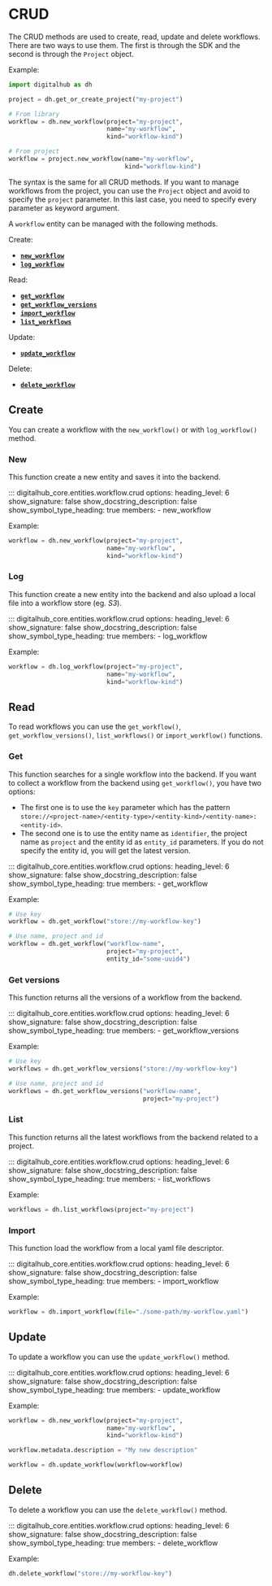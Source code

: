 # CRUD

The CRUD methods are used to create, read, update and delete workflows. There are two ways to use them.
The first is through the SDK and the second is through the `Project` object.

Example:

```python
import digitalhub as dh

project = dh.get_or_create_project("my-project")

# From library
workflow = dh.new_workflow(project="my-project",
                           name="my-workflow",
                           kind="workflow-kind")

# From project
workflow = project.new_workflow(name="my-workflow",
                                kind="workflow-kind")
```

The syntax is the same for all CRUD methods. If you want to manage workflows from the project, you can use the `Project` object and avoid to specify the `project` parameter. In this last case, you need to specify every parameter as keyword argument.

A `workflow` entity can be managed with the following methods.

Create:

- [**`new_workflow`**](#new)
- [**`log_workflow`**](#log)

Read:

- [**`get_workflow`**](#get)
- [**`get_workflow_versions`**](#get-versions)
- [**`import_workflow`**](#import)
- [**`list_workflows`**](#list)

Update:

- [**`update_workflow`**](#update)

Delete:

- [**`delete_workflow`**](#delete)

## Create

You can create a workflow with the `new_workflow()` or with `log_workflow()` method.

### New

This function create a new entity and saves it into the backend.

::: digitalhub_core.entities.workflow.crud
    options:
        heading_level: 6
        show_signature: false
        show_docstring_description: false
        show_symbol_type_heading: true
        members:
            - new_workflow

Example:

```python
workflow = dh.new_workflow(project="my-project",
                           name="my-workflow",
                           kind="workflow-kind")
```

### Log

This function create a new entity into the backend and also upload a local file into a workflow store (eg. *S3*).

::: digitalhub_core.entities.workflow.crud
    options:
        heading_level: 6
        show_signature: false
        show_docstring_description: false
        show_symbol_type_heading: true
        members:
            - log_workflow

Example:

```python
workflow = dh.log_workflow(project="my-project",
                           name="my-workflow",
                           kind="workflow-kind")
```

## Read

To read workflows you can use the `get_workflow()`, `get_workflow_versions()`, `list_workflows()` or `import_workflow()` functions.

### Get

This function searches for a single workflow into the backend.
If you want to collect a workflow from the backend using `get_workflow()`, you have two options:

- The first one is to use the `key` parameter which has the pattern `store://<project-name>/<entity-type>/<entity-kind>/<entity-name>:<entity-id>`.
- The second one is to use the entity name as `identifier`, the project name as `project` and the entity id as `entity_id` parameters. If you do not specify the entity id, you will get the latest version.

::: digitalhub_core.entities.workflow.crud
    options:
        heading_level: 6
        show_signature: false
        show_docstring_description: false
        show_symbol_type_heading: true
        members:
            - get_workflow

Example:

```python
# Use key
workflow = dh.get_workflow("store://my-workflow-key")

# Use name, project and id
workflow = dh.get_workflow("workflow-name",
                           project="my-project",
                           entity_id="some-uuid4")
```

### Get versions

This function returns all the versions of a workflow from the backend.

::: digitalhub_core.entities.workflow.crud
    options:
        heading_level: 6
        show_signature: false
        show_docstring_description: false
        show_symbol_type_heading: true
        members:
            - get_workflow_versions

Example:

```python
# Use key
workflows = dh.get_workflow_versions("store://my-workflow-key")

# Use name, project and id
workflows = dh.get_workflow_versions("workflow-name",
                                     project="my-project")
```

### List

This function returns all the latest workflows from the backend related to a project.

::: digitalhub_core.entities.workflow.crud
    options:
        heading_level: 6
        show_signature: false
        show_docstring_description: false
        show_symbol_type_heading: true
        members:
            - list_workflows

Example:

```python
workflows = dh.list_workflows(project="my-project")
```

### Import

This function load the workflow from a local yaml file descriptor.

::: digitalhub_core.entities.workflow.crud
    options:
        heading_level: 6
        show_signature: false
        show_docstring_description: false
        show_symbol_type_heading: true
        members:
            - import_workflow

Example:

```python
workflow = dh.import_workflow(file="./some-path/my-workflow.yaml")
```

## Update

To update a workflow you can use the `update_workflow()` method.

::: digitalhub_core.entities.workflow.crud
    options:
        heading_level: 6
        show_signature: false
        show_docstring_description: false
        show_symbol_type_heading: true
        members:
            - update_workflow

Example:

```python
workflow = dh.new_workflow(project="my-project",
                           name="my-workflow",
                           kind="workflow-kind")

workflow.metadata.description = "My new description"

workflow = dh.update_workflow(workflow=workflow)
```

## Delete

To delete a workflow you can use the `delete_workflow()` method.

::: digitalhub_core.entities.workflow.crud
    options:
        heading_level: 6
        show_signature: false
        show_docstring_description: false
        show_symbol_type_heading: true
        members:
            - delete_workflow

Example:

```python
dh.delete_workflow("store://my-workflow-key")
```
